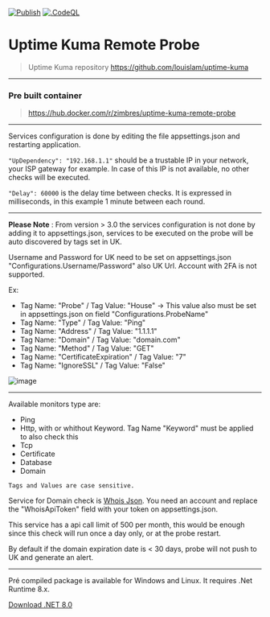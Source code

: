 [![Publish](https://github.com/zimbres/UptimeKumaRemoteProbe/actions/workflows/dotnet.yml/badge.svg?event=release)](https://github.com/zimbres/UptimeKumaRemoteProbe/actions/workflows/dotnet.yml) [![.CodeQL](https://github.com/zimbres/UptimeKumaRemoteProbe/actions/workflows/codeql-analysis.yml/badge.svg)](https://github.com/zimbres/UptimeKumaRemoteProbe/actions/workflows/codeql-analysis.yml)


# Uptime Kuma Remote Probe

>Uptime Kuma repository https://github.com/louislam/uptime-kuma

---

### Pre built container

>https://hub.docker.com/r/zimbres/uptime-kuma-remote-probe


---

Services configuration is done by editing the file appsettings.json and restarting application.

`"UpDependency": "192.168.1.1"` should be a trustable IP in your network, your ISP gateway for example. In case of this IP is not available, no other checks will be executed.

`"Delay": 60000` is the delay time between checks. It is expressed in milliseconds, in this example 1 minute between each round.

---

**Please Note** : From version > 3.0 the services configuration is not done by adding it to appsettings.json, services to be executed on the probe will be auto discovered by tags set in UK.

Username and Password for UK need to be set on appsettings.json "Configurations.Username/Password" also UK Url. Account with 2FA is not supported.

Ex:

- Tag Name: "Probe" / Tag Value: "House" -> This value also must be set in appsettings.json on field "Configurations.ProbeName"
- Tag Name: "Type" / Tag Value: "Ping"
- Tag Name: "Address" / Tag Value: "1.1.1.1"
- Tag Name: "Domain" / Tag Value: "domain.com"
- Tag Name: "Method" / Tag Value: "GET"
- Tag Name: "CertificateExpiration" / Tag Value: "7"
- Tag Name: "IgnoreSSL" / Tag Value: "False"

![image](https://github.com/zimbres/UptimeKumaRemoteProbe/assets/29772043/a4a9fd07-4f33-4f4f-9c27-24b59be42b28)

---
Available monitors type are:

- Ping
- Http, with or whithout Keyword. Tag Name "Keyword" must be applied to also check this
- Tcp
- Certificate
- Database
- Domain

`Tags and Values are case sensitive.`

Service for Domain check is [Whois Json](https://whoisjson.com/). You need an account and replace the "WhoisApiToken" field with your token on appsettings.json.

This service has a api call limit of 500 per month, this would be enough since this check will run once a day only, or at the probe restart.

By default if the domain expiration date is < 30 days, probe will not push to UK and generate an alert.

---

Pré compiled package is available for Windows and Linux. It requires .Net Runtime 8.x.

[Download .NET 8.0](https://dotnet.microsoft.com/en-us/download/dotnet/8.0)
